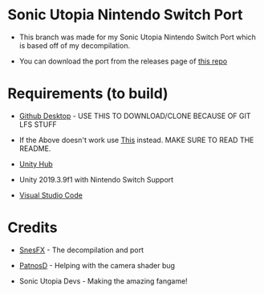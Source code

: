 # Sonic Utopia Nintendo Switch Port

* This branch was made for my Sonic Utopia Nintendo Switch Port which is based off of my decompilation.

* You can download the port from the releases page of [this repo](https://github.com/SnesFX/Utopia-Switch-Builds/tree/main)

# Requirements (to build)

* [Github Desktop](https://desktop.github.com/) - USE THIS TO DOWNLOAD/CLONE BECAUSE OF GIT LFS STUFF

* If the Above doesn't work use [This](https://www.mediafire.com/file/8b5phxhdbs21y37/Utopia+Decomp+Backup.zip/file) instead. MAKE SURE TO READ THE README.

* [Unity Hub](https://unity.com/download)

* Unity 2019.3.9f1 with Nintendo Switch Support

* [Visual Studio Code](https://code.visualstudio.com)

# Credits

* [SnesFX](https://twitter.com/SnesFX) - The decompilation and port

* [PatnosD](https://twitter.com/patnos_d) - Helping with the camera shader bug

* Sonic Utopia Devs - Making the amazing fangame!
